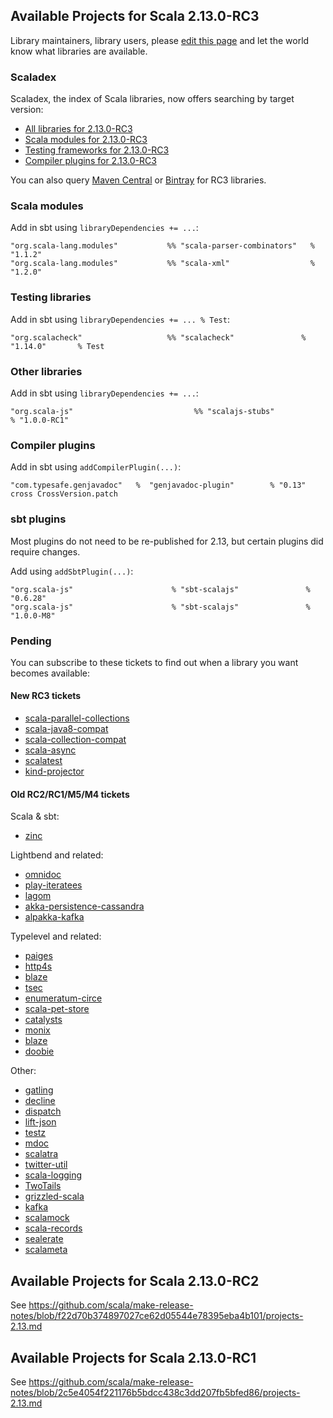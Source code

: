 ## Available Projects for Scala 2.13.0-RC3

Library maintainers, library users, please [edit this page](https://github.com/scala/make-release-notes/edit/2.13.x/projects-2.13.md) and let the world know what libraries are available.

### Scaladex

Scaladex, the index of Scala libraries, now offers searching by target version:

* [All libraries for 2.13.0-RC3](https://index.scala-lang.org/search?q=fullScalaVersion%3A2.13.0-RC3)
* [Scala modules for 2.13.0-RC3](https://index.scala-lang.org/search?q=fullScalaVersion%3A2.13.0-RC3+AND+organization%3Ascala)
* [Testing frameworks for 2.13.0-RC3](https://index.scala-lang.org/search?q=fullScalaVersion%3A2.13.0-RC3+AND+topics%3Atesting)
* [Compiler plugins for 2.13.0-RC3](https://index.scala-lang.org/search?q=fullScalaVersion%3A2.13.0-RC3+AND+topics%3Acompiler-plugin)

You can also query [Maven Central](https://mvnrepository.com/artifact/org.scala-lang/scala-library/2.13.0-RC3/usages) or [Bintray](https://bintray.com/search?query=_2.13.0-RC3) for RC3 libraries.

### Scala modules

Add in sbt using `libraryDependencies += ...`:

    "org.scala-lang.modules"           %% "scala-parser-combinators"   % "1.1.2"
    "org.scala-lang.modules"           %% "scala-xml"                  % "1.2.0"

### Testing libraries

Add in sbt using `libraryDependencies += ... % Test`:

    "org.scalacheck"                   %% "scalacheck"               % "1.14.0"       % Test

### Other libraries

Add in sbt using `libraryDependencies += ...`:

    "org.scala-js"                           %% "scalajs-stubs"           % "1.0.0-RC1"

### Compiler plugins

Add in sbt using `addCompilerPlugin(...)`:

    "com.typesafe.genjavadoc"   %  "genjavadoc-plugin"        % "0.13"     cross CrossVersion.patch

### sbt plugins

Most plugins do not need to be re-published for 2.13, but certain plugins did require changes.

Add using `addSbtPlugin(...)`:

    "org.scala-js"                      % "sbt-scalajs"               % "0.6.28"
    "org.scala-js"                      % "sbt-scalajs"               % "1.0.0-M8"

### Pending

You can subscribe to these tickets to find out when a library you want becomes available:

#### New RC3 tickets

* [scala-parallel-collections](https://github.com/scala/scala-parallel-collections/issues/68)
* [scala-java8-compat](https://github.com/scala/scala-java8-compat/issues/149)
* [scala-collection-compat](https://github.com/scala/scala-collection-compat/issues/210)
* [scala-async](https://github.com/scala/scala-async/issues/225)
* [scalatest](https://github.com/scalatest/scalatest/issues/1593)
* [kind-projector](https://github.com/typelevel/kind-projector/issues/105)

#### Old RC2/RC1/M5/M4 tickets

Scala & sbt:

* [zinc](https://github.com/sbt/zinc/pull/592)

Lightbend and related:

* [omnidoc](https://github.com/playframework/omnidoc/issues/24)
* [play-iteratees](https://github.com/playframework/play-iteratees/issues/16)
* [lagom](https://github.com/lagom/lagom/issues/1240)
* [akka-persistence-cassandra](https://github.com/akka/akka-persistence-cassandra/issues/364)
* [alpakka-kafka](https://github.com/akka/alpakka-kafka/issues/540)

Typelevel and related:

* [paiges](https://github.com/typelevel/paiges/issues/152)
* [http4s](https://github.com/http4s/http4s/pull/2493)
* [blaze](https://github.com/http4s/blaze/issues/274)
* [tsec](https://github.com/jmcardon/tsec/pull/207)
* [enumeratum-circe](https://github.com/lloydmeta/enumeratum/issues/216)
* [scala-pet-store](https://github.com/pauljamescleary/scala-pet-store/issues/141)
* [catalysts](https://github.com/typelevel/catalysts/issues/27)
* [monix](https://github.com/monix/monix/issues/862)
* [blaze](https://github.com/http4s/blaze/pull/280)
* [doobie](https://github.com/tpolecat/doobie/issues/898)

Other:

* [gatling](https://github.com/gatling/gatling/issues/3566)
* [decline](https://github.com/bkirwi/decline/pull/47)
* [dispatch](https://github.com/dispatch/reboot/issues/210)
* [lift-json](https://github.com/lift/framework/issues/1955)
* [testz](https://github.com/scalaz/testz/issues/30)
* [mdoc](https://github.com/scalameta/mdoc/issues/156)
* [scalatra](https://github.com/scalatra/scalatra/issues/831)
* [twitter-util](https://github.com/twitter/util/issues/219)
* [scala-logging](https://github.com/lightbend/scala-logging/pull/159)
* [TwoTails](https://github.com/wheaties/TwoTails/pull/36)
* [grizzled-scala](https://github.com/bmc/grizzled-scala/pull/17)
* [kafka](https://github.com/apache/kafka/pull/5454)
* [scalamock](https://github.com/paulbutcher/ScalaMock/pull/257)
* [scala-records](https://github.com/scala-records/scala-records/pull/139)
* [sealerate](https://github.com/mrvisser/sealerate/pull/16)
* [scalameta](https://github.com/scalameta/scalameta/issues/1695)

## Available Projects for Scala 2.13.0-RC2

See <https://github.com/scala/make-release-notes/blob/f22d70b374897027ce62d05544e78395eba4b101/projects-2.13.md>

## Available Projects for Scala 2.13.0-RC1

See <https://github.com/scala/make-release-notes/blob/2c5e4054f221176b5bdcc438c3dd207fb5bfed86/projects-2.13.md>
